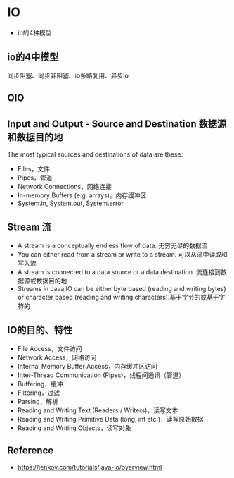 # IO
- io的4种模型

## io的4中模型
同步阻塞、同步非阻塞、io多路复用、异步io

## OIO

## Input and Output - Source and Destination 数据源和数据目的地
The most typical sources and destinations of data are these:
- Files，文件
- Pipes，管道
- Network Connections，网络连接
- In-memory Buffers (e.g. arrays)，内存缓冲区
- System.in, System.out, System.error

## Stream 流
- A stream is a conceptually endless flow of data. 无穷无尽的数据流
- You can either read from a stream or write to a stream. 可以从流中读取和写入流
- A stream is connected to a data source or a data destination. 流连接到数据源或数据目的地
- Streams in Java IO can be either byte based (reading and writing bytes) or character based (reading and writing characters).基于字节的或基于字符的

## IO的目的、特性
- File Access，文件访问
- Network Access，网络访问
- Internal Memory Buffer Access，内存缓冲区访问
- Inter-Thread Communication (Pipes)，线程间通讯（管道）
- Buffering，缓冲
- Filtering，过滤
- Parsing，解析
- Reading and Writing Text (Readers / Writers)，读写文本
- Reading and Writing Primitive Data (long, int etc.)，读写原始数据
- Reading and Writing Objects，读写对象

## Reference
- https://jenkov.com/tutorials/java-io/overview.html
